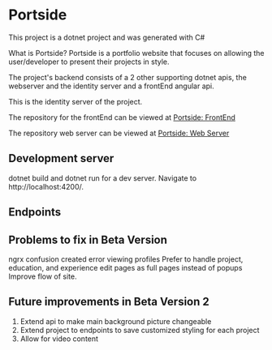 # Portside
This project is a dotnet project and was generated with C#

What is Portside?
Portside is a portfolio website that focuses on allowing the user/developer to present their projects in style.

The project's backend consists of a 2 other supporting dotnet apis, the webserver and the identity server and a frontEnd angular api.

This is the identity server of the project. 

The repository for the frontEnd can be viewed at <a href="https://github.com/ApexBugFinder/portside-front" target="_blank">Portside: FrontEnd</a>

The repository web server can be viewed at <a href="https://github.com/ApexBugFinder/portside-api" target="_blank">Portside: Web Server</a>

## Development server
dotnet build and dotnet run for a dev server. Navigate to http://localhost:4200/. 

## Endpoints

## Problems to fix in Beta Version
ngrx confusion created error viewing profiles
Prefer to handle project, education, and experience edit pages as full pages instead of popups
Improve flow of site.

## Future improvements in Beta Version 2
1. Extend api to make main background picture changeable
2. Extend project to endpoints to save customized styling for each project
3. Allow for video content
